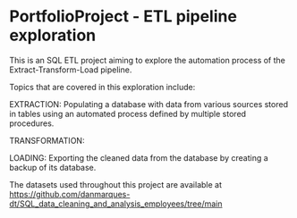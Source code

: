 # PortfolioProject - ETL pipeline exploration

This is an SQL ETL project aiming to explore the automation process of the Extract-Transform-Load pipeline.

Topics that are covered in this exploration include:

EXTRACTION: Populating a database with data from various sources stored in tables using an automated process defined by multiple stored procedures.

TRANSFORMATION: 

LOADING: Exporting the cleaned data from the database by creating a backup of its database.

The datasets used throughout this project are available at https://github.com/danmarques-dt/SQL_data_cleaning_and_analysis_employees/tree/main
